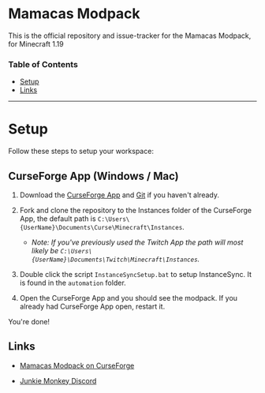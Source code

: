 # Mamacas Modpack

This is the official repository and issue-tracker for the Mamacas Modpack, for Minecraft 1.19

### Table of Contents

-   [Setup](#setup)
-   [Links](#links)

<hr></hr>

# Setup

Follow these steps to setup your workspace:

## CurseForge App (Windows / Mac)

1. Download the [CurseForge App](https://curseforge.overwolf.com/) and [Git](https://git-scm.com/downloads) if you haven't already.
2. Fork and clone the repository to the Instances folder of the CurseForge App, the default path is `C:\Users\{UserName}\Documents\Curse\Minecraft\Instances`.

    - _Note: If you've previously used the Twitch App the path will most likely be `C:\Users\{UserName}\Documents\Twitch\Minecraft\Instances`._

3. Double click the script `InstanceSyncSetup.bat` to setup InstanceSync. It is found in the `automation` folder.
4. Open the CurseForge App and you should see the modpack. If you already had CurseForge App open, restart it.

You're done!

## Links

-   [Mamacas Modpack on CurseForge](https://www.curseforge.com/minecraft/modpacks/os-chans)

-   [Junkie Monkey Discord](https://discord.gg/7jBSfARh5f)
